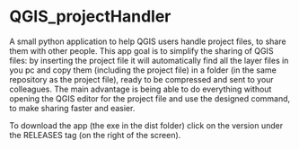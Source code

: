 # QGIS_projectHandler
A small python application to help QGIS users handle project files, to share them with other people.
This app goal is to simplify the sharing of QGIS files:
by inserting the project file it will automatically find all the layer files in you pc and copy them (including the project file) 
in a folder (in the same repository as the project file), ready to be compressed and sent to your colleagues.
The main advantage is being able to do everything without opening the QGIS editor for the project file and use the designed command,
to make sharing faster and easier.

To download the app (the exe in the dist folder) click on the version under the RELEASES tag (on the right of the screen).
